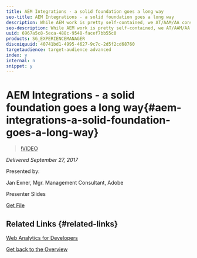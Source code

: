 ```yaml
---
title: AEM Integrations - a solid foundation goes a long way
seo-title: AEM Integrations - a solid foundation goes a long way
description: While AEM work is pretty self-contained, we AT/AAM/AA consultants working with AEM need to collaborate with our AEM counterparts. This session gives a brief overview of AT/AAM/AA integrations using DTM, the things we look for, and why it all matters. If you ever wanted to know why people actually use AT/AAM/AA, or even AEM, this is your session.   AT = Adobe Target  AAM = Adobe Audience Manager  AA = Adobe Analytics  DTM = Dynamic Tag Management
seo-description: While AEM work is pretty self-contained, we AT/AAM/AA consultants working with AEM need to collaborate with our AEM counterparts. This session gives a brief overview of AT/AAM/AA integrations using DTM, the things we look for, and why it all matters. If you ever wanted to know why people actually use AT/AAM/AA, or even AEM, this is your session.   AT = Adobe Target  AAM = Adobe Audience Manager  AA = Adobe Analytics  DTM = Dynamic Tag Management
uuid: 6967a5c8-5eca-488c-9548-facef7bb55c0
products: SG_EXPERIENCEMANAGER
discoiquuid: 40741bd1-4995-4627-9c7c-2d5f2cd68760
targetaudience: target-audience advanced
index: y
internal: n
snippet: y
---
```


# AEM Integrations - a solid foundation goes a long way{#aem-integrations-a-solid-foundation-goes-a-long-way}

>[!VIDEO](https://video.tv.adobe.com/v/19833/?quality=9)

*Delivered September 27, 2017*

Presented by:

Jan Exner, Mgr. Management Consultant, Adobe

Presenter Slides

[Get File](assets/170927-aem-gems-integrations.pdf)

## Related Links {#related-links}

[Web Analytics for Developers](https://webanalyticsfordevelopers.com/)

[Get back to the Overview](https://helpx.adobe.com/experience-manager/kt/eseminars/gems/aem-index.html)
